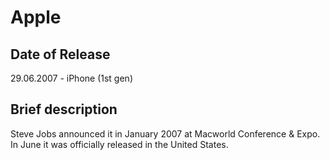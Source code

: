 # Apple

## Date of Release
29.06.2007 - iPhone (1st gen)

## Brief description
Steve Jobs announced it in January 2007 at Macworld Conference & Expo. In June it was officially released in the United States.
